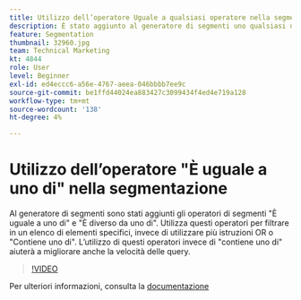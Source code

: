```yaml
---
title: Utilizzo dell’operatore Uguale a qualsiasi operatore nella segmentazione
description: È stato aggiunto al generatore di segmenti uno qualsiasi degli operatori di segmenti e non è uguale a nessuno di essi. Utilizzare questi operatori per filtrare un elenco di elementi specifici, anziché utilizzare più istruzioni OR o Contains any of. L’utilizzo di questi operatori invece di contiene uno qualsiasi di contribuirà a migliorare anche la velocità della query.
feature: Segmentation
thumbnail: 32960.jpg
team: Technical Marketing
kt: 4844
role: User
level: Beginner
exl-id: ed4eccc6-a56e-4767-aeea-046bbbb7ee9c
source-git-commit: be1ffd44024ea883427c3099434f4ed4e719a128
workflow-type: tm+mt
source-wordcount: '138'
ht-degree: 4%

---
```


# Utilizzo dell’operatore &quot;È uguale a uno di&quot; nella segmentazione

Al generatore di segmenti sono stati aggiunti gli operatori di segmenti &quot;È uguale a uno di&quot; e &quot;È diverso da uno di&quot;. Utilizza questi operatori per filtrare in un elenco di elementi specifici, invece di utilizzare più istruzioni OR o &quot;Contiene uno di&quot;. L’utilizzo di questi operatori invece di &quot;contiene uno di&quot; aiuterà a migliorare anche la velocità delle query.

>[!VIDEO](https://video.tv.adobe.com/v/32960/?quality=12)

Per ulteriori informazioni, consulta la [documentazione](https://experienceleague.adobe.com/docs/analytics/components/segmentation/segment-reference/seg-operators.html)
